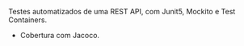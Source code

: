 Testes automatizados de uma REST API, com Junit5, Mockito e Test Containers.
- Cobertura com Jacoco.